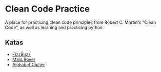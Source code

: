# Clean Code Practice
A place for practicing clean code principles from Robert C. Martin's "Clean Code", as well as learning and practicing python.

## Katas
* [FizzBuzz](https://codingdojo.org/kata/FizzBuzz/)
* [Mars Rover](https://katalyst.codurance.com/simple-mars-rover)
* [Alphabet Cipher](https://github.com/gigasquid/wonderland-clojure-katas/tree/master/alphabet-cipher)